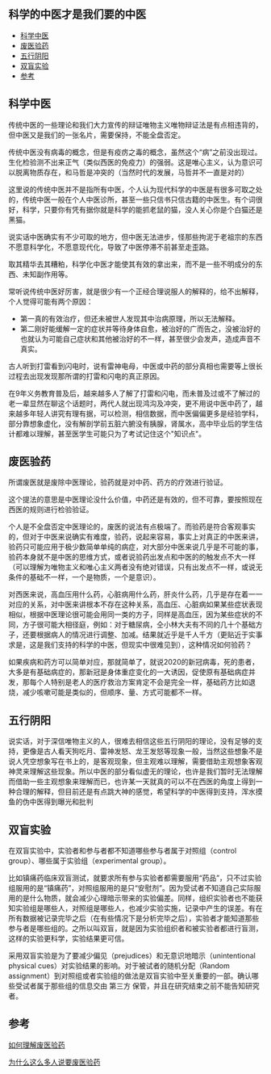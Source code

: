 科学的中医才是我们要的中医
----
<!-- TOC -->

- [科学中医](#科学中医)
- [废医验药](#废医验药)
- [五行阴阳](#五行阴阳)
- [双盲实验](#双盲实验)
- [参考](#参考)

<!-- /TOC -->

## 科学中医

传统中医的一些理论和我们大力宣传的辩证唯物主义唯物辩证法是有点相违背的，但中医又是我们的一张名片，需要保持，不能全盘否定。



传统中医没有病毒的概念，但是有疫疠之毒的概念，虽然这个“病”之前没出现过。生化检验测不出来正气（类似西医的免疫力）的强弱。这是唯心主义，认为意识可以脱离物质存在，和马哲是冲突的（当然时代的发展，马哲并不一直是对的）


这里说的传统中医并不是指所有中医，个人认为现代科学的中医是有很多可取之处的，传统中医一般在个人中医诊所，甚至一些只信书只信古籍的中医生。有个词很好，科学，只要你有凭有据你就是科学的能抓老鼠的猫，没人关心你是个白猫还是黑猫。


说实话中医确实有不少可取的地方，但中医无法进步，怪那些拘泥于老祖宗的东西不愿意科学化，不愿意现代化，导致了中医停滞不前甚至走歪路。

取其精华去其糟粕，科学化中医才能使其有效的拿出来，而不是一些不明成分的东西、未知副作用等。


常听说传统中医好厉害，就是很少有一个正经合理说服人的解释的，给不出解释，个人觉得可能有两个原因：

- 第一真的有效治疗，但还未被世人发现其中治病原理，所以无法解释。
- 第二刚好能缓解一定的症状并等待身体自愈，被治好的广而告之，没被治好的也就认为可能自己症状和其他被治好的不一样，甚至很少会发声，造成声音不真实。

古人听到打雷看到闪电时，说有雷神电母，中医或中药的部分真相也需要等上很长过程去出现发现那所谓的打雷和闪电的真正原因。

在9年义务教育普及后，越来越多人了解了打雷和闪电，而未普及过或不了解过的老一辈显然在聊这个话题时，两代人就出现鸿沟及冲突，更不用说中医中药了，越来越多年轻人讲究有理有据，可以检测，相信数据，而中医偏偏更多是经验学科，部分靠想象虚化，没有解剖学前五脏六腑没有胰腺，肾属水，高中毕业后的学生估计都难以理解，甚至医学生可能只为了考试记住这个"知识点"。


## 废医验药

所谓废医就是废除中医理论，验药就是对中药、药方的疗效进行验证。

这个提法的意思是中医理论没什么价值，中药还是有效的，但不可靠，要按照现在西医的规则进行检验验证。

个人是不全盘否定中医理论的，废医的说法有点极端了。而验药是符合客观事实的，但对于中医来说确实有难度，验药，说起来容易，事实上对真正的中医来讲，验药只可能应用于极少数简单单纯的病症，对大部分中医来说几乎是不可能的事，验药本身就不是中医的思维方式，或者说验药出发点和中医的的触发点不大一样（可以理解为唯物主义和唯心主义两者没有绝对错误，只有出发点不一样，或说无条件的基础不一样，一个是物质，一个是意识）。

对西医来说，高血压用什么药，心脏病用什么药，肝炎什么药，几乎是存在着一一对应的关系，对中医来讲根本不存在这种关系，高血压、心脏病如果某些症状表现相似，根据中医理论很可能会用同一类的方子，同样是高血压，因为某些症状的不同，方子很可能大相径庭，例如：对于糖尿病，仝小林大夫有不同的几十个基础方子，还要根据病人的情况进行调整、加减。结果就近乎是千人千方（更贴近于实事求是，这是我们支持的科学的中医，但现实中很难见到），这种情况如何验药？


如果疾病和药方可以简单对应，那就简单了，就说2020的新冠病毒，死的患者，大多是有基础病症的，那新冠是身体重症变化的一大诱因，促使原有基础病症并发，那每个人特别是老人的医疗救治方案肯定不会是完全一样，基础药方比如退烧，减少咳嗽可能是类似的，但顺序、量、方式可能都不一样。


## 五行阴阳

说实话，对于深信唯物主义的人，很难去相信这些五行阴阳的理论，没有足够的支持，更像是古人看天狗吃月、雷神发怒、龙王发怒等现象一般，当然这些想象不是说人凭空想象写在书上的，是客观现象，但主观难以理解，需要借助主观想象客观神灵来理解这些现象。所以中医的部分看似虚无的理论，也许是我们暂时无法理解而借助一些主观想象来理解而已，也许某一天就真的可以不在西医的角度上得到一种合理的解释，但目前还是有点跳大神的感觉，希望科学的中医得到支持，浑水摸鱼的伪中医得到曝光和批判


## 双盲实验



在双盲实验中，实验者和参与者都不知道哪些参与者属于对照组（control group）、哪些属于实验组（experimental group）。

比如镇痛药临床双盲测试，就要求所有参与实验者都需要服用“药品”，只不过实验组服用的是“镇痛药”，对照组服用的是只“安慰剂”。因为受试者不知道自己实际服用的是什么物质，就会减少心理暗示带来的实验偏差。同样，组织实验者也不能获知实验组是哪些人，对照组是哪些人，也减少实验实施，记录中产生的误差。有在所有数据被记录完毕之后（在有些情况下是分析完毕之后），实验者才能知道那些参与者是哪些组的。之所以叫双盲，就是因为实验组织者和被实验者都进行盲测，这样的实验更科学，实验结果更可信。


采用双盲实验是为了要减少偏见（prejudices）和无意识地暗示（unintentional physical cues）对实验结果的影响。对于被试者的随机分配（Random assignment）到对照组或者实验组的做法是双盲实验中至关重要的一部。确认哪些受试者属于那些组的信息交由  第三方   保管，并且在研究结束之前不能告知研究者。



## 参考

[如何理解废医验药](https://www.zhihu.com/question/335491615/answer/752729332)

[为什么这么多人说要废医验药](https://www.zhihu.com/question/330012812/answer/737447467)












